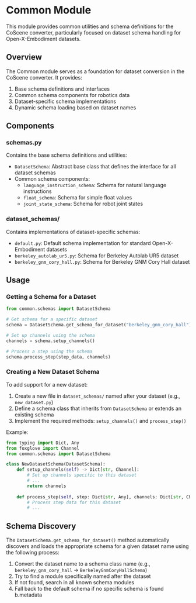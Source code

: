 # Common Module

This module provides common utilities and schema definitions for the CoScene converter, particularly focused on dataset schema handling for Open-X-Embodiment datasets.

## Overview

The Common module serves as a foundation for dataset conversion in the CoScene converter. It provides:

1. Base schema definitions and interfaces
2. Common schema components for robotics data
3. Dataset-specific schema implementations
4. Dynamic schema loading based on dataset names

## Components

### schemas.py

Contains the base schema definitions and utilities:

- `DatasetSchema`: Abstract base class that defines the interface for all dataset schemas
- Common schema components:
  - `language_instruction_schema`: Schema for natural language instructions
  - `float_schema`: Schema for simple float values
  - `joint_state_schema`: Schema for robot joint states

### dataset_schemas/

Contains implementations of dataset-specific schemas:

- `default.py`: Default schema implementation for standard Open-X-Embodiment datasets
- `berkeley_autolab_ur5.py`: Schema for Berkeley Autolab UR5 dataset
- `berkeley_gnm_cory_hall.py`: Schema for Berkeley GNM Cory Hall dataset

## Usage

### Getting a Schema for a Dataset

```python
from common.schemas import DatasetSchema

# Get schema for a specific dataset
schema = DatasetSchema.get_schema_for_dataset("berkeley_gnm_cory_hall")

# Set up channels using the schema
channels = schema.setup_channels()

# Process a step using the schema
schema.process_step(step_data, channels)
```

### Creating a New Dataset Schema

To add support for a new dataset:

1. Create a new file in `dataset_schemas/` named after your dataset (e.g., `new_dataset.py`)
2. Define a schema class that inherits from `DatasetSchema` or extends an existing schema
3. Implement the required methods: `setup_channels()` and `process_step()`

Example:

```python
from typing import Dict, Any
from foxglove import Channel
from common.schemas import DatasetSchema

class NewDatasetSchema(DatasetSchema):
    def setup_channels(self) -> Dict[str, Channel]:
        # Set up channels specific to this dataset
        # ...
        return channels
        
    def process_step(self, step: Dict[str, Any], channels: Dict[str, Channel]) -> None:
        # Process step data for this dataset
        # ...
```

## Schema Discovery

The `DatasetSchema.get_schema_for_dataset()` method automatically discovers and loads the appropriate schema for a given dataset name using the following process:

1. Convert the dataset name to a schema class name (e.g., `berkeley_gnm_cory_hall` → `BerkeleyGnmCoryHallSchema`)
2. Try to find a module specifically named after the dataset
3. If not found, search in all known schema modules
4. Fall back to the default schema if no specific schema is found
    b.metadata